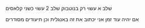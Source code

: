 שלב א עשוי רק בנוטבוק
שלב 2 עשוי כשני קלאסים

אם יהיה עוד זמן אני יכתוב את זה באנגלית
וכן תיעודים מסודרים


